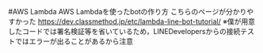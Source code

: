 #AWS Lambda
AWS Lambdaを使ったbotの作り方
こちらのページが分かりやすかった
https://dev.classmethod.jp/etc/lambda-line-bot-tutorial/
※僕が用意したコードでは署名検証等を省いているため，LINEDevelopersからの接続テストではエラーが出ることがあるから注意
